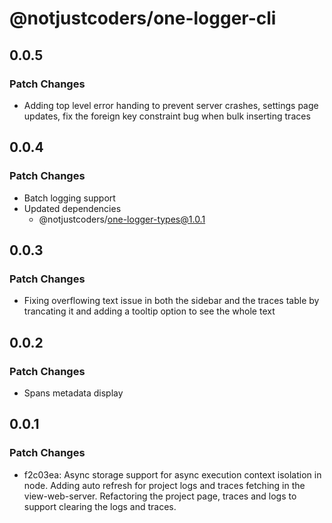 # @notjustcoders/one-logger-cli

## 0.0.5

### Patch Changes

- Adding top level error handing to prevent server crashes, settings page updates, fix the foreign key constraint bug when bulk inserting traces

## 0.0.4

### Patch Changes

- Batch logging support
- Updated dependencies
  - @notjustcoders/one-logger-types@1.0.1

## 0.0.3

### Patch Changes

- Fixing overflowing text issue in both the sidebar and the traces table by trancating it and adding a tooltip option to see the whole text

## 0.0.2

### Patch Changes

- Spans metadata display

## 0.0.1

### Patch Changes

- f2c03ea: Async storage support for async execution context isolation in node.
  Adding auto refresh for project logs and traces fetching in the view-web-server.
  Refactoring the project page, traces and logs to support clearing the logs and traces.

